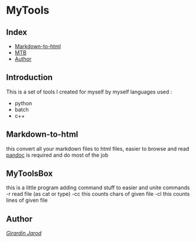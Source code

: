 # MyTools

## Index
  - [Markdown-to-html](#Markdown-to-html)
  - [MTB](#MyToolsBox)
  - [Author](#author)

## Introduction
This is a set of tools I created for myself by myself
languages used :
  - python
  - batch
  - c++
  
## Markdown-to-html
this convert all your markdown files to html files, easier to browse and read
[pandoc](https://pandoc.org/) is required and do most of the job

## MyToolsBox
this is a little program adding command stuff to easier and unite commands
  -r read file (as cat or type)
  -cc this counts chars of given file
  -cl this counts lines of given file
  
## Author
[_Girardin Jarod_](https://github.com/girardinj)
